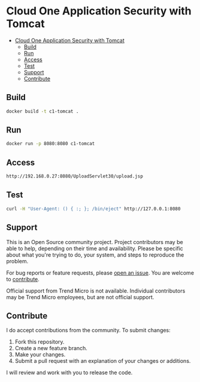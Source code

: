 # Cloud One Application Security with Tomcat

- [Cloud One Application Security with Tomcat](#cloud-one-application-security-with-tomcat)
  - [Build](#build)
  - [Run](#run)
  - [Access](#access)
  - [Test](#test)
  - [Support](#support)
  - [Contribute](#contribute)

## Build

```sh
docker build -t c1-tomcat .
```

## Run

```sh
docker run -p 8080:8080 c1-tomcat
```

## Access

```sh
http://192.168.0.27:8080/UploadServlet30/upload.jsp
```

## Test

```sh
curl -H "User-Agent: () { :; }; /bin/eject" http://127.0.0.1:8080
```

## Support

This is an Open Source community project. Project contributors may be able to help, depending on their time and availability. Please be specific about what you're trying to do, your system, and steps to reproduce the problem.

For bug reports or feature requests, please [open an issue](../../issues). You are welcome to [contribute](#contribute).

Official support from Trend Micro is not available. Individual contributors may be Trend Micro employees, but are not official support.

## Contribute

I do accept contributions from the community. To submit changes:

1. Fork this repository.
1. Create a new feature branch.
1. Make your changes.
1. Submit a pull request with an explanation of your changes or additions.

I will review and work with you to release the code.

